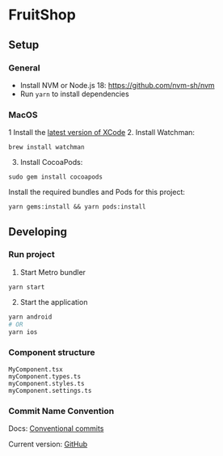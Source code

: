 # FruitShop

## Setup
### General
- Install NVM or Node.js 18: https://github.com/nvm-sh/nvm
- Run ```yarn``` to install dependencies

### MacOS
1 Install the [latest version of XCode](https://developer.apple.com/xcode/)
2. Install Watchman:
```
brew install watchman
```
3. Install CocoaPods:
```
sudo gem install cocoapods
```
Install the required bundles and Pods for this project:
```
yarn gems:install && yarn pods:install
```

## Developing
### Run project

1. Start Metro bundler
```
yarn start
```
2. Start the application
```bash
yarn android
# OR
yarn ios
```
### Component structure
```
MyComponent.tsx
myComponent.types.ts
myComponent.styles.ts
myComponent.settings.ts
```

### Commit Name Convention
Docs: [Conventional commits](https://www.conventionalcommits.org/en/v1.0.0/)

Current version: [GitHub](https://github.com/conventional-changelog/commitlint/tree/master/%40commitlint/config-conventional)

